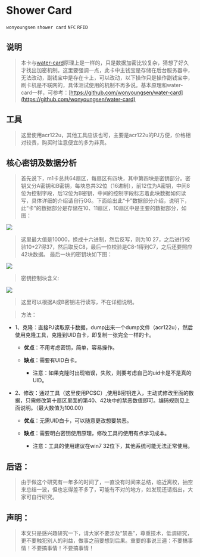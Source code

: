 # Shower Card

`wonyoungsen` `shower card`  `NFC` `RFID`

## 说明

> 本卡与[water-card](https://github.com/wang-ys121/water-card)原理上是一样的，只是数据加密比较复杂，猜想了好久才找出加密机制。这里要强调一点，此卡中主钱宝是存储在后台服务器中，无法改动，副钱宝中是存在卡上，可以改动，以下操作只是操作副钱宝中，刷卡机是不联网的，具体测试使用的机制不再多说。基本原理和water-card一样，可参考：[https://github.com/wonyoungsen/water-card](https://github.com/wonyoungsen/water-card)

## 工具

> 这里使用acr122u，其他工具应该也可，主要是acr122u的PJ方便，价格相对较贵，购买时注意便宜的多为非真。

## 核心密钥及数据分析

> 首先说下，m1卡总共64扇区，每扇区有四块，其中第四块是密钥部分。密钥又分A密钥和B密钥，每块总共32位（16进制），前12位为A密钥，中间8位为控制字段，后12位为B密钥，中间的控制字段标志着此块数据如何读写，具体详细的介绍请自行GG。下面给出此“卡”数据部分介绍，说明下，此“卡”的数据部分是存储在10、11扇区，10扇区中是主要的数据部分，如图：

![](https://raw.githubusercontent.com/wonyoungsen/shower-card/master/shower1.png)

> 这里最大值是10000，换成十六进制，然后反写，则为10 27，之后进行校验10+27得37，然后取反C8，最后一位校验是C8-1得到C7，之后还要照应42块数据。
> 最后一块的密钥块如下图：

![](https://raw.githubusercontent.com/wonyoungsen/shower-card/master/shower3.png)

> 密钥控制块含义:

![](https://raw.githubusercontent.com/wonyoungsen/shower-card/master/shower2.png)

> 这里可以根据A或B密钥进行读写，不在详细说明。

> 方法：

* 1、克隆：直接PJ读取原卡数据，dump出来一个dump文件（acr122u），然后使用克隆工具，克隆到UID白卡，即复制一张完全一样的卡。

    * **优点**：不用考虑密钥，简单，容易操作。

    * **缺点**：需要有UID白卡。

        * 注意：如果克隆时出现错误，失败，则要考虑自己的uid卡是不是真的UID。

* 2、修改：通过工具（这里使用PCSC）,使用B密钥连入，主动式修改里面的数据，只需修改第十扇区里面的第40、42块中的禁恶数值即可。编码规则见上面说明。（最大数值为100.00）

    *  **优点**：无需UID白卡，可以随意更改想要禁恶。

    *  **缺点**：需要明白密钥使用原理，修改工具的使用有点学习成本。

         * 注意：工具的使用建议在win7 32位下，其他系统可能无法正常使用。

## 后语：

> 由于做这个研究有一年多的时间了，一直没有时间来总结，临近离校，抽空来总结一波，但也忘得差不多了，可能有不对的地方，如发现还请指出，大家可自行研究。

## 声明：

> 本文只是感兴趣研究一下，请大家不要涉及“禁恶”，尊重技术，低调研究，更不要触犯别人的利益，做事之前要想到后果。重要的事说三遍：不要搞事情！不要搞事情！不要搞事情！
